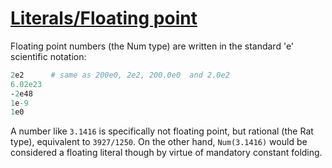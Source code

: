[1]: https://rosettacode.org/wiki/Literals/Floating_point

# [Literals/Floating point][1]

Floating point numbers (the Num type) are written in the standard 'e' scientific notation:

```perl
2e2      # same as 200e0, 2e2, 200.0e0  and 2.0e2
6.02e23
-2e48
1e-9
1e0
```


A number like `3.1416` is specifically not floating point, but rational (the Rat type), equivalent to `3927/1250`. On the other hand, `Num(3.1416)` would be considered a floating literal though by virtue of mandatory constant folding.